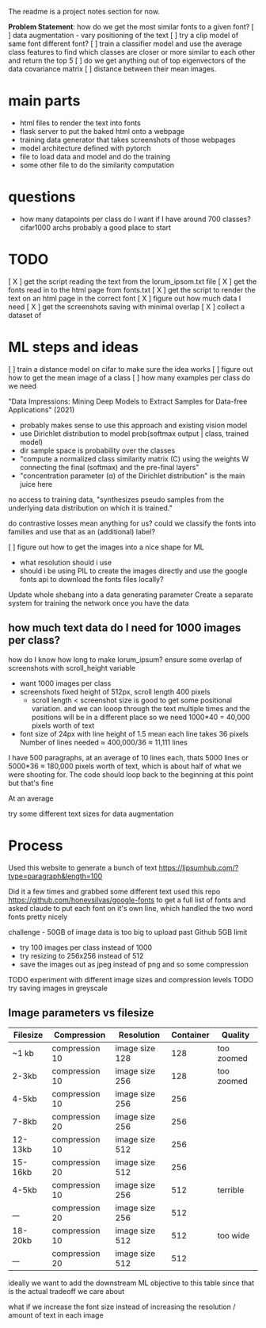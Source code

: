 The readme is a project notes section for now.

**Problem Statement**: how do we get the most similar fonts to a given font?
[ ] data augmentation - vary positioning of the text
[ ] try a clip model of same font different font?
[ ] train a classifier model and use the average class features to find which classes are closer or more similar to each other and return the top 5
[ ] do we get anything out of top eigenvectors of the data covariance matrix
[ ] distance between their mean images.

# main parts
- html files to render the text into fonts
- flask server to put the baked html onto a webpage
- training data generator that takes screenshots of those webpages
- model architecture defined with pytorch 
- file to load data and model and do the training  
- some other file to do the similarity computation

# questions
- how many datapoints per class do I want if I have around 700 classes? cifar1000 archs probably a good place to start


# TODO
[ X ] get the script reading the text from the lorum_ipsom.txt file
[ X ] get the fonts read in to the html page from fonts.txt
[ X ] get the script to render the text on an html page in the correct font
[ X ] figure out how much data I need
[ X ] get the screenshots saving with minimal overlap
[ X ] collect a dataset of 

# ML steps and ideas
[ ] train a distance model on cifar to make sure the idea works
[ ] figure out how to get the mean image of a class
[ ] how many examples per class do we need

"Data Impressions: Mining Deep Models to
Extract Samples for Data-free Applications" (2021)
- probably makes sense to use this approach and existing vision model
- use Dirichlet distribution to model prob(softmax output | class, trained model)
- dir sample space is probability over the classes
- "compute a normalized class similarity matrix (C) using the weights W connecting the final (softmax) and the pre-final layers"
- "concentration parameter (α) of the Dirichlet distribution" is the main juice here

no access to training data, "synthesizes pseudo samples from the underlying data
distribution on which it is trained."

do contrastive losses mean anything for us? could we classify the fonts into families and use that as an (additional) label?

[ ] figure out how to get the images into a nice shape for ML
- what resolution should i use 
- should i be using PIL to create the images directly and use the google fonts api to download the fonts files locally?

Update whole shebang into a data generating parameter
Create a separate system for training the network once you have the data

## how much text data do I need for 1000 images per class?
how do I know how long to make lorum_ipsum?
ensure some overlap of screenshots with scroll_height variable
- want 1000 images per class
- screenshots fixed height of 512px, scroll length 400 pixels 
    - scroll length < screenshot size is good to get some positional variation. and we can looop through the text multiple times and the positions will be in a different place 
so we need 1000*40 = 40,000 pixels worth of text
- font size of 24px with line height of 1.5 mean each line takes 36 pixels
Number of lines needed ≈ 400,000/36 ≈ 11,111 lines

I have 500 paragraphs, at an average of 10 lines each, thats 5000 lines or 5000*36 ≈ 180,000 pixels worth of text, which is about half of what we were shooting for. The code should loop back to the beginning at this point but that's fine

At an average 

try some different text sizes for data augmentation

# Process
Used this website to generate a bunch of text https://lipsumhub.com/?type=paragraph&length=100

Did it a few times and grabbed some different text
used this repo https://github.com/honeysilvas/google-fonts to get a full list of fonts and asked claude to put each font on it's own line, which handled the two word fonts pretty nicely

challenge - 50GB of image data is too big to upload past Github 5GB limit
- try 100 images per class instead of 1000
- try resizing to 256x256 instead of 512
- save the images out as jpeg instead of png and so some compression

TODO experiment with different image sizes and compression levels
TODO try saving images in greyscale

## Image parameters vs filesize 
|Filesize  | Compression    | Resolution     | Container | Quality   |
| -------  | -------------- | -------------- | --------- | -------   |
~1 kb      | compression 10 | image size 128 |    128    |too zoomed |
2-3kb      | compression 10 | image size 256 |    128    |too zoomed |
4-5kb      | compression 10 | image size 256 |    256    |           |
7-8kb      | compression 20 | image size 256 |    256    |           |
12-13kb    | compression 10 | image size 512 |    256    |           |
15-16kb    | compression 20 | image size 512 |    256    |           |
4-5kb      | compression 10 | image size 256 |    512    | terrible  |
__         | compression 20 | image size 256 |    512    |           |
18-20kb    | compression 10 | image size 512 |    512    | too wide  |
__         | compression 20 | image size 512 |    512    |  |


ideally we want to add the downstream ML objective to this table since that is the actual tradeoff we care about 

what if we increase the font size instead of increasing the resolution / amount of text in each image
